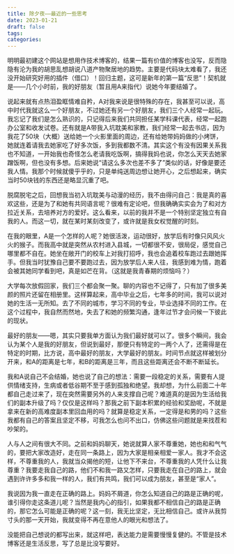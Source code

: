 ```yaml
---
title: 除夕夜——最近的一些思考
date: 2023-01-21
draft: false
tags: 
categories:
---
```

明明最初建这个网站是想用作技术博客的，结果一篇有价值的博客也没写，反而隐隐有沦为我的胡思乱想胡说八道产物聚居地的趋势。主要是代码块太难看了，我还没开始研究好用的插件（借口）！回归主题，这可是新年的第一篇“反思”！契机就是——几个小时前，我的好朋友（暂且用A来指代）说她今年要结婚了。

说起来就有点热泪盈眶情难自矜，A对我来说是很特殊的存在，我甚至可以说，高中时代我就这么一个好朋友，不过她还有另一个好朋友，我们三个人经常一起玩。我忘记了我们是怎么熟识的，只记得后来我们共同担任某学科课代表，经常一起跑办公室和收发试卷。还有就是A带我入坑耽美和家教，我们经常一起去书店，因为我花了50块（大概）送给她一个火影里面的周边，还有给她带妈妈做的小烤饼，她就连着请我去她家吃了好多次饭，多到我都数不清。其实这个有没有因果关系我也不知道，一开始我也奇怪怎么老请我吃饭啊，搞得我妈也说，你怎么天天去她家蹭饭啊，但也没有多想。后来她说“请这么多次也差不多了”类似的话，好像是要还我人情。我那个时候就傻乎乎的，只是单纯送周边想让她开心，之后想起来，确实当时50块钱的东西还是略显沉重了吧。

脱腐脱宅之后，回想我当初入坑耽美与动漫的经历，我不由得问自己：我是真的喜欢这些，还是为了和她有共同语言呢？很难有定论吧，但我确确实实会为了和对方拉近关系，去培养对方的爱好。这么看来，以前的我并不是一个特别坚定独立有自我的人。而这一切，就在某时某刻改变了，或许就是我女权觉醒的时刻。

在我的眼里，A是一个怎样的人呢？她很活泼，运动很好，放学后有时像只风风火火的猴子。而我高中就是突然从农村进入县城，一切都很不安，很局促，感觉自己哪里都不自在。她坐在敞开门的校车上对我打招呼，我也会追着校车跑过去跟她挥手。但我当时犹豫自己要不要跑过去，因为放学后人来人往，我感到难为情，跑着会被其她同学看到吧，真是如芒在背。（这就是我青春期的烦恼吗？）

大学每次放假回家，我们三个都会聚一聚。聊的内容也不记得了，只有加了很多美颜的照片还留在相册里。这样算起来，高中毕业之后，七年多的时间，我可以说对她的生活一无所知。去了不同的城市，学习不同的专业，毕业选择不同的工作。在这个过程中，我自然而然地，失去了和她的频繁沟通，逢年过节才会问候一下彼此的现状。

最好的朋友——嗯，其实只要我单方面认为我们最好就可以了。很多个瞬间，我会认为某个人是我的好朋友，但说到最好，那便只有特定的一两个人了，还需得是在特定的时期，比方说，高中最好的朋友，大学最好的朋友。时间节点就这样被划分开来，和A的距离是七年，和B的距离是三年，而且这些距离还会不断不断延长。

我和A说自己不会结婚，她也说了自己的想法：需要一段稳定的关系，需要有人提供情绪支持，生病或者低谷期不至于感到孤独和绝望。我却想，为什么前面二十年都自己走过来了，现在突然需要另外的人来支撑自己呢？难道真的是因为生活给我们的副本升级了吗？仅仅是这样吗？那我之前下副本积累的经验和奖励呢，不就是拿来在新的高难度副本里回血用的吗？就算是稳定关系，一定得是和男的吗？这些我都有自己的答案且坚定不移，可我怎么也问不出口，仿佛这些问题就是来找茬和吵架的。

人与人之间有很大不同。之前和妈妈聊天，她说就算人家不尊重她，她也和和气气的，要把大家改造好，走在同一条路上，因为大家是相亲相爱一家人。我才不会这样，不尊重我的人，我就当众揭他的短，让他下不来台，不尊重我的人凭什么让我尊重？我要走我自己的路，他们不和我一路又怎样，只要我走在自己的路上，就会遇到许许多多和我一样的人，我们有共鸣，我们可以成为朋友，甚至是“家人”。

我说因为我一直走在正确的路上。妈妈不屑道，你怎么知道自己的路是正确的呢，谁引得你走这条道儿呢？当然是我内心的指引，如果我都不相信自己的路是正确的，那它怎么可能是正确的呢？这一刻，我无比坚定，无比相信自己。或许从我剪寸头的那一天开始，我就变得不再在意他人的眼光和想法了。

没能把自己想说的都写出来，就这样吧，表达能力是需要慢慢复健的。不管是技术博客还是生活反思，写了总是比没写要好。